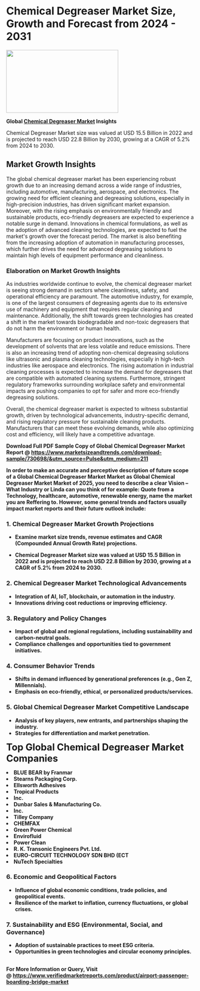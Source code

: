 <H1>Chemical Degreaser Market Size, Growth and Forecast from 2024 - 2031</H1><img class="aligncenter size-medium wp-image-584254" src="https://thirdeyenews.in/wp-content/uploads/2024/09/Global-Market-Research-300x168.jpeg" alt="" width="300" height="168" /><p><strong>Global&nbsp;<a href="https://www.marketsizeandtrends.com/download-sample/730698/&amp;utm_source=Pulse&amp;utm_medium=211">Chemical Degreaser Market</a> Insights</strong></p><p>Chemical Degreaser Market size was valued at USD 15.5 Billion in 2022 and is projected to reach USD 22.8 Billion by 2030, growing at a CAGR of 5.2% from 2024 to 2030.</p><p><!DOCTYPE html> <html lang="en"> <head> <meta charset="UTF-8"> <meta name="viewport" content="width=device-width, initial-scale=1.0"> <title>Chemical Degreaser Market Growth Insights</title> </head> <body> <h2>Market Growth Insights</h2> <p>The global chemical degreaser market has been experiencing robust growth due to an increasing demand across a wide range of industries, including automotive, manufacturing, aerospace, and electronics. The growing need for efficient cleaning and degreasing solutions, especially in high-precision industries, has driven significant market expansion. Moreover, with the rising emphasis on environmentally friendly and sustainable products, eco-friendly degreasers are expected to experience a notable surge in demand. Innovations in chemical formulations, as well as the adoption of advanced cleaning technologies, are expected to fuel the market's growth over the forecast period. The market is also benefiting from the increasing adoption of automation in manufacturing processes, which further drives the need for advanced degreasing solutions to maintain high levels of equipment performance and cleanliness.</p> <p><strong></strong></p> <h3>Elaboration on Market Growth Insights</h3> <p>As industries worldwide continue to evolve, the chemical degreaser market is seeing strong demand in sectors where cleanliness, safety, and operational efficiency are paramount. The automotive industry, for example, is one of the largest consumers of degreasing agents due to its extensive use of machinery and equipment that requires regular cleaning and maintenance. Additionally, the shift towards green technologies has created a shift in the market towards biodegradable and non-toxic degreasers that do not harm the environment or human health.</p> <p>Manufacturers are focusing on product innovations, such as the development of solvents that are less volatile and reduce emissions. There is also an increasing trend of adopting non-chemical degreasing solutions like ultrasonic and plasma cleaning technologies, especially in high-tech industries like aerospace and electronics. The rising automation in industrial cleaning processes is expected to increase the demand for degreasers that are compatible with automated cleaning systems. Furthermore, stringent regulatory frameworks surrounding workplace safety and environmental impacts are pushing companies to opt for safer and more eco-friendly degreasing solutions.</p> <p>Overall, the chemical degreaser market is expected to witness substantial growth, driven by technological advancements, industry-specific demand, and rising regulatory pressure for sustainable cleaning products. Manufacturers that can meet these evolving demands, while also optimizing cost and efficiency, will likely have a competitive advantage.</p> <p><strong></p><p><span class=""><strong>Download Full PDF Sample Copy of Global Chemical Degreaser Market Report</strong> @ <a href="https://www.marketsizeandtrends.com/download-sample/730698/&amp;utm_source=Pulse&amp;utm_medium=211" target="_blank">https://www.marketsizeandtrends.com/download-sample/730698/&amp;utm_source=Pulse&amp;utm_medium=211</a></span></p><p>In order to make an accurate and perceptive description of future scope of a Global&nbsp;Chemical Degreaser Market Market as Global&nbsp;Chemical Degreaser Market Market of 2025, you need to describe a clear Vision &ndash; What Industry or Linda can you think of for example: Quote from a Technology, healthcare, automotive, renewable energy, name the market you are Reffering to. However, some general trends and factors usually impact market reports and their future outlook include:</p><h3>1.&nbsp;<strong>Chemical Degreaser Market Growth Projections</strong></h3><ul><li>Examine market size trends, revenue estimates and CAGR (Compounded Annual Growth Rate) projections.</li><li><p>Chemical Degreaser Market size was valued at USD 15.5 Billion in 2022 and is projected to reach USD 22.8 Billion by 2030, growing at a CAGR of 5.2% from 2024 to 2030.</p></li></ul><h3>2.&nbsp;<strong>Chemical Degreaser Market Technological Advancements</strong></h3><ul><li>Integration of AI, IoT, blockchain, or automation in the industry.</li><li>Innovations driving cost reductions or improving efficiency.</li></ul><h3>3.&nbsp;<strong>Regulatory and Policy Changes</strong></h3><ul><li>Impact of global and regional regulations, including sustainability and carbon-neutral goals.</li><li>Compliance challenges and opportunities tied to government initiatives.</li></ul><h3>4.&nbsp;<strong>Consumer Behavior Trends</strong></h3><ul><li>Shifts in demand influenced by generational preferences (e.g., Gen Z, Millennials).</li><li>Emphasis on eco-friendly, ethical, or personalized products/services.</li></ul><h3>5.&nbsp;<strong>Global Chemical Degreaser Market Competitive Landscape</strong></h3><ul><li>Analysis of key players, new entrants, and partnerships shaping the industry.</li><li>Strategies for differentiation and market penetration.</li></ul><p data-pm-slice="1 1 []"><span style="color: inherit; font-family: inherit; font-size: 25px;">Top Global Chemical Degreaser Market Companies</span></p><div class="" data-test-id=""><p><li>BLUE BEAR by Franmar</li><li> Stearns Packaging Corp.</li><li> Ellsworth Adhesives</li><li> Tropical Products</li><li> Inc.</li><li> Dunbar Sales & Manufacturing Co.</li><li> Inc.</li><li> Tilley Company</li><li> CHEMFAX</li><li> Green Power Chemical</li><li> Envirofluid</li><li> Power Clean</li><li> R. K. Transonic Engineers Pvt. Ltd.</li><li> EURO-CIRCUIT TECHNOLOGY SDN BHD (ECT</li><li> NuTech Specialties</li></p></div><h3>6.&nbsp;<strong>Economic and Geopolitical Factors</strong></h3><ul><li>Influence of global economic conditions, trade policies, and geopolitical events.</li><li>Resilience of the market to inflation, currency fluctuations, or global crises.</li></ul><h3>7.&nbsp;<strong>Sustainability and ESG (Environmental, Social, and Governance)</strong></h3><ul><li>Adoption of sustainable practices to meet ESG criteria.</li><li>Opportunities in green technologies and circular economy principles.</li></ul><h2><strong style="font-size: 14px;">For More Information or Query, Visit @&nbsp;</strong><a style="background-color: #ffffff; font-size: 14px;" href="https://www.marketsizeandtrends.com/report/chemical-degreaser-market/" target="_blank">https://www.verifiedmarketreports.com/product/airport-passenger-boarding-bridge-market</a></h2>
